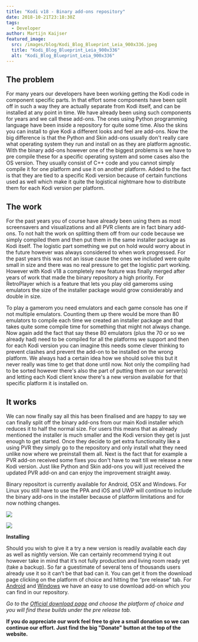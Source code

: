 ```yaml
---
title: "Kodi v18 - Binary add-ons repository"
date: 2018-10-21T23:18:30Z
tags:
  - Developer
author: Martijn Kaijser
featured_image:
  src: /images/blog/Kodi_Blog_Blueprint_Leia_900x336.jpeg
  title: "Kodi_Blog_Blueprint_Leia_900x336"
  alt: "Kodi_Blog_Blueprint_Leia_900x336"
---
```


## The problem

For many years our developers have been working getting the Kodi code in component specific parts. In that effort some components have been split off in such a way they are actually separate from Kodi itself, and can be installed at any point in time. We have already been using such components for years and we call these add-ons. The ones using Python programming language have been inside a repository for quite some time. Also the skins you can install to give Kodi a different looks and feel are add-ons. Now the big difference is that the Python and Skin add-ons usually don't really care what operating system they run and install on as they are platform agnostic. With the binary add-ons however one of the biggest problems is we have to pre compile these for a specific operating system and some cases also the OS version. They usually consist of C++ code and you cannot simply compile it for one platform and use it on another platform. Added to the fact is that they are tied to a specific Kodi version because of certain functions used as well which make it quite the logistical nightmare how to distribute them for each Kodi version per platform.

## The work

For the past years you of course have already been using them as most screensavers and visualizations and all PVR clients are in fact binary add-ons. To not halt the work on splitting them off from our code because we simply compiled them and then put them in the same installer package as Kodi itself. The logistic part something we put on hold would worry about in the future however was always considered to when work progressed. For the past years this was not an issue cause the ones we included were quite small in size and there was no real pressure to get the logistic part working. However with Kodi v18 a completely new feature was finally merged after years of work that made the binary repository a high priority. For RetroPlayer which is a feature that lets you play old gameroms using emulators the size of the installer package would grow considerably and double in size.

To play a gamerom you need emulators and each game console has one if not multiple emulators. Counting them up there would be more than 80 emulators to compile each time we created an installer package and that takes quite some compile time for something that might not always change. Now again add the fact that say these 80 emulators (plus the 70 or so we already had) need to be compiled for all the platforms we support and then for each Kodi version you can imagine this needs some clever thinking to prevent clashes and prevent the add-on to be installed on the wrong platform. We always had a certain idea how we should solve this but it never really was time to get that done until now. Not only the compiling had to be sorted however there's also the part of putting them on our server(s) and letting each Kodi client know there's a new version available for that specific platform it is installed on.

## It works

We can now finally say all this has been finalised and are happy to say we can finally split off the binary add-ons from our main Kodi installer which reduces it to half the normal size. For users this means that as already mentioned the installer is much smaller and the Kodi version they get is just enough to get started. Once they decide to get extra functionality like a using PVR they simply go to the repository and only install what they need unlike now where we preinstall them all. Next is the fact that for example a PVR add-on received some fixes you don't have to wait till we release a new Kodi version. Just like Python and Skin add-ons you will just received the updated PVR add-on and can enjoy the improvement straight away.

Binary repositort is currently available for Android, OSX and Windows. For Linux you still have to use the PPA and iOS and UWP will continue to include the binary add-ons in the installer because of platform limitations and for now nothing changes.

![](/images/blog/v18_binary_repo.jpeg)

![](/images/blog/v18_binary_repo_installed.jpeg)

**Installing**

Should you wish to give it a try a new version is readily available each day as well as nightly version. We can certainly recommend trying it out however take in mind that it’s not fully production and living room ready yet (take a backup). So far a guestimate of several tens of thousands users already use it so it can’t be that bad can it. You can get it from the download page clicking on the platform of choice and hitting the “pre release” tab. For [Android](https://kodi.tv/addon/scripts/kodi-android-installer) and [Windows](https://kodi.tv/addon/scripts/kodi-windows-installer) we have an easy to use download add-on which you can find in our repository.

_Go to the [Official download page](https://kodi.tv/download) and choose the platform of choice and you will find these builds under the pre release tab._

**If you do appreciate our work feel free to give a small donation so we can continue our effort. Just find the big "Donate" button at the top of the website.**
